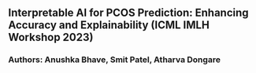 ## Interpretable AI for PCOS Prediction: Enhancing Accuracy and Explainability (ICML IMLH Workshop 2023)
### Authors: Anushka Bhave, Smit Patel, Atharva Dongare
